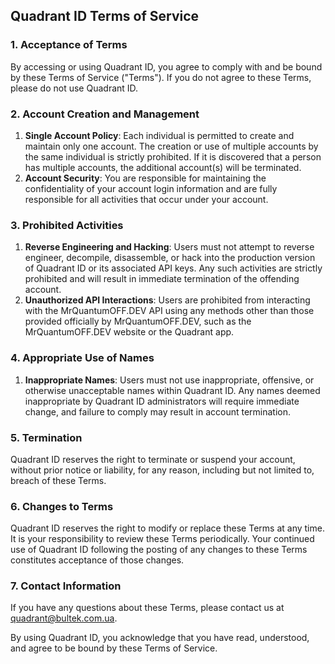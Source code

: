 ## Quadrant ID Terms of Service

### 1. Acceptance of Terms

By accessing or using Quadrant ID, you agree to comply with and be bound by these Terms of Service ("Terms"). If you do not agree to these Terms, please do not use Quadrant ID.

### 2. Account Creation and Management

1. **Single Account Policy**: Each individual is permitted to create and maintain only one account. The creation or use of multiple accounts by the same individual is strictly prohibited. If it is discovered that a person has multiple accounts, the additional account(s) will be terminated.
2. **Account Security**: You are responsible for maintaining the confidentiality of your account login information and are fully responsible for all activities that occur under your account.

### 3. Prohibited Activities

1. **Reverse Engineering and Hacking**: Users must not attempt to reverse engineer, decompile, disassemble, or hack into the production version of Quadrant ID or its associated API keys. Any such activities are strictly prohibited and will result in immediate termination of the offending account.
2. **Unauthorized API Interactions**: Users are prohibited from interacting with the MrQuantumOFF.DEV API using any methods other than those provided officially by MrQuantumOFF.DEV, such as the MrQuantumOFF.DEV website or the Quadrant app.

### 4. Appropriate Use of Names

1. **Inappropriate Names**: Users must not use inappropriate, offensive, or otherwise unacceptable names within Quadrant ID. Any names deemed inappropriate by Quadrant ID administrators will require immediate change, and failure to comply may result in account termination.

### 5. Termination

Quadrant ID reserves the right to terminate or suspend your account, without prior notice or liability, for any reason, including but not limited to, breach of these Terms.

### 6. Changes to Terms

Quadrant ID reserves the right to modify or replace these Terms at any time. It is your responsibility to review these Terms periodically. Your continued use of Quadrant ID following the posting of any changes to these Terms constitutes acceptance of those changes.

### 7. Contact Information

If you have any questions about these Terms, please contact us at quadrant@bultek.com.ua.

By using Quadrant ID, you acknowledge that you have read, understood, and agree to be bound by these Terms of Service.
